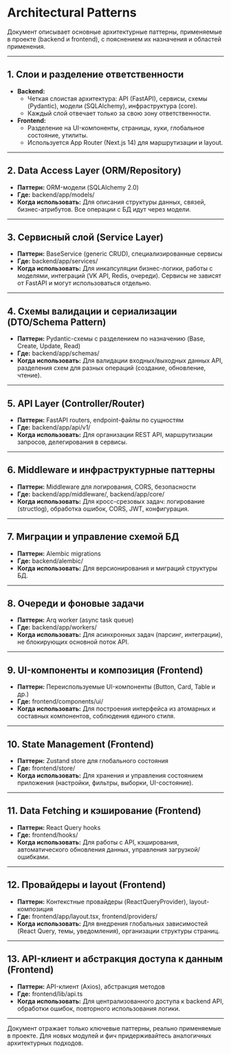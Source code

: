 # Architectural Patterns

Документ описывает основные архитектурные паттерны, применяемые в проекте (backend и frontend), с пояснением их назначения и областей применения.

---

## 1. Слои и разделение ответственности

- **Backend:**
  - Четкая слоистая архитектура: API (FastAPI), сервисы, схемы (Pydantic), модели (SQLAlchemy), инфраструктура (core).
  - Каждый слой отвечает только за свою зону ответственности.
- **Frontend:**
  - Разделение на UI-компоненты, страницы, хуки, глобальное состояние, утилиты.
  - Используется App Router (Next.js 14) для маршрутизации и layout.

---

## 2. Data Access Layer (ORM/Repository)

- **Паттерн:** ORM-модели (SQLAlchemy 2.0)
- **Где:** backend/app/models/
- **Когда использовать:** Для описания структуры данных, связей, бизнес-атрибутов. Все операции с БД идут через модели.

---

## 3. Сервисный слой (Service Layer)

- **Паттерн:** BaseService (generic CRUD), специализированные сервисы
- **Где:** backend/app/services/
- **Когда использовать:** Для инкапсуляции бизнес-логики, работы с моделями, интеграций (VK API, Redis, очереди). Сервисы не зависят от FastAPI и могут использоваться отдельно.

---

## 4. Схемы валидации и сериализации (DTO/Schema Pattern)

- **Паттерн:** Pydantic-схемы с разделением по назначению (Base, Create, Update, Read)
- **Где:** backend/app/schemas/
- **Когда использовать:** Для валидации входных/выходных данных API, разделения схем для разных операций (создание, обновление, чтение).

---

## 5. API Layer (Controller/Router)

- **Паттерн:** FastAPI routers, endpoint-файлы по сущностям
- **Где:** backend/app/api/v1/
- **Когда использовать:** Для организации REST API, маршрутизации запросов, делегирования в сервисы.

---

## 6. Middleware и инфраструктурные паттерны

- **Паттерн:** Middleware для логирования, CORS, безопасности
- **Где:** backend/app/middleware/, backend/app/core/
- **Когда использовать:** Для кросс-срезовых задач: логирование (structlog), обработка ошибок, CORS, JWT, конфигурация.

---

## 7. Миграции и управление схемой БД

- **Паттерн:** Alembic migrations
- **Где:** backend/alembic/
- **Когда использовать:** Для версионирования и миграций структуры БД.

---

## 8. Очереди и фоновые задачи

- **Паттерн:** Arq worker (async task queue)
- **Где:** backend/app/workers/
- **Когда использовать:** Для асинхронных задач (парсинг, интеграции), не блокирующих основной поток API.

---

## 9. UI-компоненты и композиция (Frontend)

- **Паттерн:** Переиспользуемые UI-компоненты (Button, Card, Table и др.)
- **Где:** frontend/components/ui/
- **Когда использовать:** Для построения интерфейса из атомарных и составных компонентов, соблюдения единого стиля.

---

## 10. State Management (Frontend)

- **Паттерн:** Zustand store для глобального состояния
- **Где:** frontend/store/
- **Когда использовать:** Для хранения и управления состоянием приложения (настройки, фильтры, выборки, UI-состояние).

---

## 11. Data Fetching и кэширование (Frontend)

- **Паттерн:** React Query hooks
- **Где:** frontend/hooks/
- **Когда использовать:** Для работы с API, кэширования, автоматического обновления данных, управления загрузкой/ошибками.

---

## 12. Провайдеры и layout (Frontend)

- **Паттерн:** Контекстные провайдеры (ReactQueryProvider), layout-композиция
- **Где:** frontend/app/layout.tsx, frontend/providers/
- **Когда использовать:** Для внедрения глобальных зависимостей (React Query, темы, уведомления), организации структуры страниц.

---

## 13. API-клиент и абстракция доступа к данным (Frontend)

- **Паттерн:** API-клиент (Axios), абстракция методов
- **Где:** frontend/lib/api.ts
- **Когда использовать:** Для централизованного доступа к backend API, обработки ошибок, повторного использования логики.

---

Документ отражает только ключевые паттерны, реально применяемые в проекте. Для новых модулей и фич придерживайтесь аналогичных архитектурных подходов. 